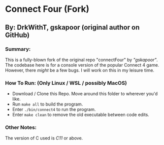 # Connect Four (Fork)
## By: DrkWithT, gskapoor (original author on GitHub)

### Summary:
This is a fully-blown fork of the original repo "connectFour" by _"gskapoor"_. The codebase here is for a console version of the popular Connect 4 game. However, there _might_ be a few bugs. I will work on this in my leisure time.

### How To Run: (Only Linux / WSL / possibly MacOS)
 - Download / Clone this Repo. Move around this folder to wherever you'd like.
 - Run `make all` to build the program.
 - Enter `./bin/connect4` to run the program.
 - Enter `make clean` to remove the old executable between code edits.

### Other Notes:
The version of C used is _C11_ or above.
